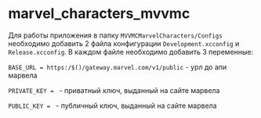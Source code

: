 # marvel_characters_mvvmc

Для работы приложения в папку `MVVMCMarvelCharacters/Configs`
необходимо добавить 2 файла конфигурации `Development.xcconfig` и `Release.xcconfig`.
В каждом файле необходимо добавить 3 переменные:

`BASE_URL = https:/$()/gateway.marvel.com/v1/public` - урл до апи марвела

`PRIVATE_KEY = ` - приватный ключ, выданный на сайте марвела

`PUBLIC_KEY = ` - публичный ключ, выданный на сайте марвела
